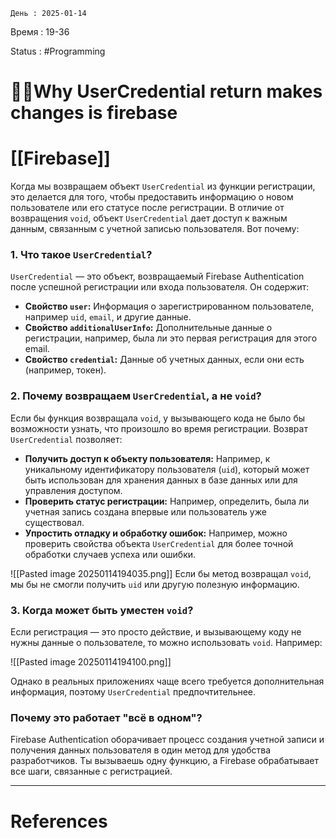 	День : 2025-01-14 
Время : 19-36

Status : #Programming  


# 👨‍💻Why UserCredential return makes changes is firebase


# [[Firebase]]


Когда мы возвращаем объект `UserCredential` из функции регистрации, это делается для того, чтобы предоставить информацию о новом пользователе или его статусе после регистрации. В отличие от возвращения `void`, объект `UserCredential` дает доступ к важным данным, связанным с учетной записью пользователя. Вот почему:

### 1. **Что такое `UserCredential`?**

`UserCredential` — это объект, возвращаемый Firebase Authentication после успешной регистрации или входа пользователя. Он содержит:

- **Свойство `user`:** Информация о зарегистрированном пользователе, например `uid`, `email`, и другие данные.
- **Свойство `additionalUserInfo`:** Дополнительные данные о регистрации, например, была ли это первая регистрация для этого email.
- **Свойство `credential`:** Данные об учетных данных, если они есть (например, токен).

### 2. **Почему возвращаем `UserCredential`, а не `void`?**

Если бы функция возвращала `void`, у вызывающего кода не было бы возможности узнать, что произошло во время регистрации. Возврат `UserCredential` позволяет:

- **Получить доступ к объекту пользователя:** Например, к уникальному идентификатору пользователя (`uid`), который может быть использован для хранения данных в базе данных или для управления доступом.
- **Проверить статус регистрации:** Например, определить, была ли учетная запись создана впервые или пользователь уже существовал.
- **Упростить отладку и обработку ошибок:** Например, можно проверить свойства объекта `UserCredential` для более точной обработки случаев успеха или ошибки.

![[Pasted image 20250114194035.png]]
Если бы метод возвращал `void`, мы бы не смогли получить `uid` или другую полезную информацию.

### 3. **Когда может быть уместен `void`?**

Если регистрация — это просто действие, и вызывающему коду не нужны данные о пользователе, то можно использовать `void`. Например:

![[Pasted image 20250114194100.png]]

Однако в реальных приложениях чаще всего требуется дополнительная информация, поэтому `UserCredential` предпочтительнее.

### Почему это работает "всё в одном"?

Firebase Authentication оборачивает процесс создания учетной записи и получения данных пользователя в один метод для удобства разработчиков. Ты вызываешь одну функцию, а Firebase обрабатывает все шаги, связанные с регистрацией.

---
# References

